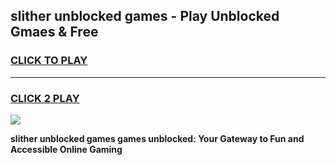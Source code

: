 
## slither unblocked games - Play Unblocked Gmaes & Free
<h3>
<a href="https://premium.freeplayer.one?title=slither_unblocked_games&ref=20F">CLICK TO PLAY</a></h3>
<hr>

<h3>
<a href="https://premium.freeplayer.one?title=slither_unblocked_games&ref=20F">CLICK 2 PLAY</a>
  
</h3>

<a href="https://premium.freeplayer.one?title=slither_unblocked_games&ref=20F/"><img src="https://clearcache.store/games.png"></a>


**slither unblocked games games unblocked: Your Gateway to Fun and Accessible Online Gaming**
